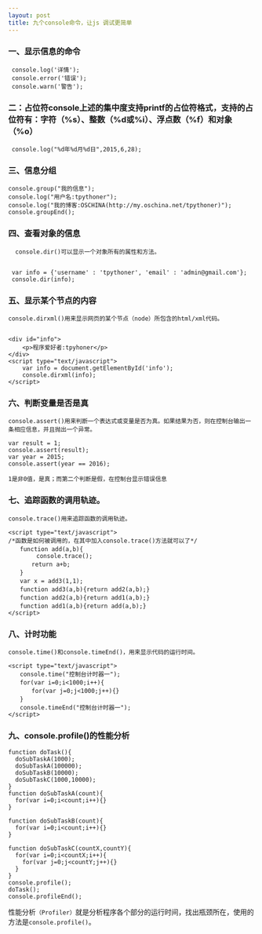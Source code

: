 ```yaml
---
layout: post
title: 九个console命令，让js 调试更简单
---
```

### 一、显示信息的命令

	 console.log('详情');
	 console.error('错误');
	 console.warn('警告');


### 二：占位符console上述的集中度支持printf的占位符格式，支持的占位符有：字符（%s）、整数（%d或%i）、浮点数（%f）和对象（%o）

	 console.log("%d年%d月%d日",2015,6,28);


### 三、信息分组

	console.group("我的信息");
	console.log("用户名:tpythoner");
	console.log("我的博客:OSCHINA(http://my.oschina.net/tpythoner)");
	console.groupEnd();


### 四、查看对象的信息

	  console.dir()可以显示一个对象所有的属性和方法。
	
	
	 var info = {'username' : 'tpythoner', 'email' : 'admin@gmail.com'};
	 console.dir(info);

### 五、显示某个节点的内容

	console.dirxml()用来显示网页的某个节点（node）所包含的html/xml代码。


	<div id="info">
	    <p>程序爱好者:tpyhoner</p>
	</div>
	<script type="text/javascript">
	    var info = document.getElementById('info');
	    console.dirxml(info);
	</script>

### 六、判断变量是否是真

	console.assert()用来判断一个表达式或变量是否为真。如果结果为否，则在控制台输出一条相应信息，并且抛出一个异常。
	
	var result = 1;
	console.assert(result);
	var year = 2015;
	console.assert(year == 2016);
	
	1是非0值，是真；而第二个判断是假，在控制台显示错误信息 

### 七、追踪函数的调用轨迹。


	console.trace()用来追踪函数的调用轨迹。
	
	<script type="text/javascript">
	/*函数是如何被调用的，在其中加入console.trace()方法就可以了*/
	　　function add(a,b){
	        console.trace();
	　　　　return a+b;
	　　}
	　　var x = add3(1,1);
	　　function add3(a,b){return add2(a,b);}
	　　function add2(a,b){return add1(a,b);}
	　　function add1(a,b){return add(a,b);}
	</script>

### 八、计时功能

	console.time()和console.timeEnd()，用来显示代码的运行时间。
	
	<script type="text/javascript">
	　　console.time("控制台计时器一");
	　　for(var i=0;i<1000;i++){
	　　　　for(var j=0;j<1000;j++){}
	　　}
	　　console.timeEnd("控制台计时器一");
	</script>

### 九、console.profile()的性能分析
	
	function doTask(){
	  doSubTaskA(1000);
	  doSubTaskA(100000);
	  doSubTaskB(10000);
	  doSubTaskC(1000,10000);
	}
	function doSubTaskA(count){
	  for(var i=0;i<count;i++){}
	}
	 
	function doSubTaskB(count){
	  for(var i=0;i<count;i++){}
	}
	 
	function doSubTaskC(countX,countY){
	  for(var i=0;i<countX;i++){
	    for(var j=0;j<countY;j++){} 
	  }
	}
	console.profile();
	doTask();
	console.profileEnd();

性能分析`（Profiler）`就是分析程序各个部分的运行时间，找出瓶颈所在，使用的方法是`console.profile()`。